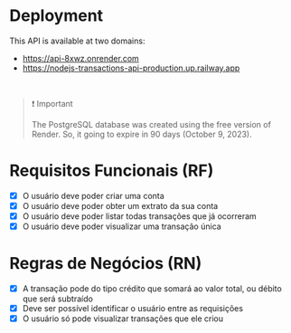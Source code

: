 # Deployment

This API is available at two domains:

- https://api-8xwz.onrender.com
- https://nodejs-transactions-api-production.up.railway.app

<br>

> ❗ Important
> 
> The PostgreSQL database was created using the free version of Render. So, it going to expire in 90 days (October 9, 2023).

# Requisitos Funcionais (RF)

- [x] O usuário deve poder criar uma conta
- [x] O usuário deve poder obter um extrato da sua conta
- [x] O usuário deve poder listar todas transações que já ocorreram
- [x] O usuário deve poder visualizar uma transação única

# Regras de Negócios (RN)

- [x] A transação pode do tipo crédito que somará ao valor total, ou débito que será subtraído
- [x] Deve ser possível identificar o usuário entre as requisições
- [x] O usuário só pode visualizar transações que ele criou
